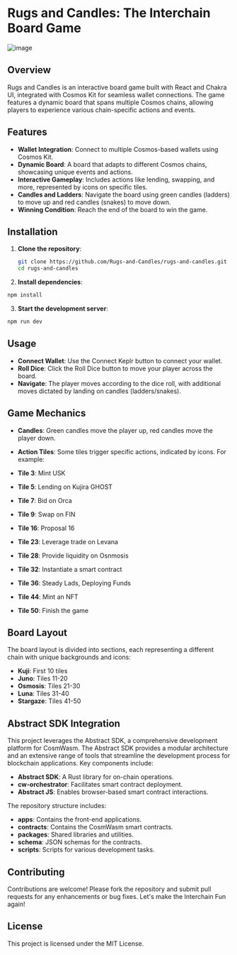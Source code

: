# Rugs and Candles: The Interchain Board Game

![image](https://github.com/Rugs-and-Candles/rugs-and-candles/assets/80094928/7d11a646-fc51-4b98-aa99-cfb337fc35c8)

## Overview

Rugs and Candles is an interactive board game built with React and Chakra UI, integrated with Cosmos Kit for seamless wallet connections. The game features a dynamic board that spans multiple Cosmos chains, allowing players to experience various chain-specific actions and events.

## Features

- **Wallet Integration**: Connect to multiple Cosmos-based wallets using Cosmos Kit.
- **Dynamic Board**: A board that adapts to different Cosmos chains, showcasing unique events and actions.
- **Interactive Gameplay**: Includes actions like lending, swapping, and more, represented by icons on specific tiles.
- **Candles and Ladders**: Navigate the board using green candles (ladders) to move up and red candles (snakes) to move down.
- **Winning Condition**: Reach the end of the board to win the game.

## Installation

1. **Clone the repository**:
   ```bash
   git clone https://github.com/Rugs-and-Candles/rugs-and-candles.git
   cd rugs-and-candles
   ```

2. **Install dependencies**:

  ```bash
  npm install
  ```

3. **Start the development server**:

  ```bash
  npm run dev
  ```

## Usage
- **Connect Wallet**: Use the Connect Keplr button to connect your wallet.
- **Roll Dice**: Click the Roll Dice button to move your player across the board.
- **Navigate**: The player moves according to the dice roll, with additional moves dictated by landing on candles (ladders/snakes).

## Game Mechanics
- **Candles**: Green candles move the player up, red candles move the player down.
- **Action Tiles**: Some tiles trigger specific actions, indicated by icons. For example:

- **Tile 3**: Mint USK
- **Tile 5**: Lending on Kujira GHOST
- **Tile 7**: Bid on Orca
- **Tile 9**: Swap on FIN
- **Tile 16**: Proposal 16
- **Tile 23**: Leverage trade on Levana 
- **Tile 28**: Provide liquidity on Osnmosis
- **Tile 32**: Instantiate a smart contract
- **Tile 36**: Steady Lads, Deploying Funds
- **Tile 44**: Mint an NFT
- **Tile 50**: Finish the game

## Board Layout
The board layout is divided into sections, each representing a different chain with unique backgrounds and icons:

- **Kuji**: First 10 tiles
- **Juno**: Tiles 11-20
- **Osmosis**: Tiles 21-30
- **Luna**: Tiles 31-40
- **Stargaze**: Tiles 41-50

## Abstract SDK Integration
This project leverages the Abstract SDK, a comprehensive development platform for CosmWasm. The Abstract SDK provides a modular architecture and an extensive range of tools that streamline the development process for blockchain applications. Key components include:

- **Abstract SDK**: A Rust library for on-chain operations.
- **cw-orchestrator**: Facilitates smart contract deployment.
- **Abstract JS**: Enables browser-based smart contract interactions.

The repository structure includes:
- **apps**: Contains the front-end applications.
- **contracts**: Contains the CosmWasm smart contracts.
- **packages**: Shared libraries and utilities.
- **schema**: JSON schemas for the contracts.
- **scripts**: Scripts for various development tasks.

## Contributing
Contributions are welcome! Please fork the repository and submit pull requests for any enhancements or bug fixes. Let's make the Interchain Fun again!

## License
This project is licensed under the MIT License.
